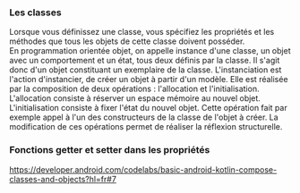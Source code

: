 ### Les classes
Lorsque vous définissez une classe, vous spécifiez les propriétés et les méthodes que tous les objets de cette classe doivent posséder.<br>
En programmation orientée objet, on appelle instance d'une classe, un objet avec un comportement et un état, tous deux définis par la classe. Il s'agit donc d'un objet constituant un exemplaire de la classe.
L'instanciation est l'action d'instancier, de créer un objet à partir d'un modèle. Elle est réalisée par la composition de deux opérations : l'allocation et l'initialisation. L'allocation consiste à réserver un espace mémoire au nouvel objet. L'initialisation consiste à fixer l'état du nouvel objet. Cette opération fait par exemple appel à l'un des constructeurs de la classe de l'objet à créer. La modification de ces opérations permet de réaliser la réflexion structurelle.

### Fonctions getter et setter dans les propriétés
https://developer.android.com/codelabs/basic-android-kotlin-compose-classes-and-objects?hl=fr#7